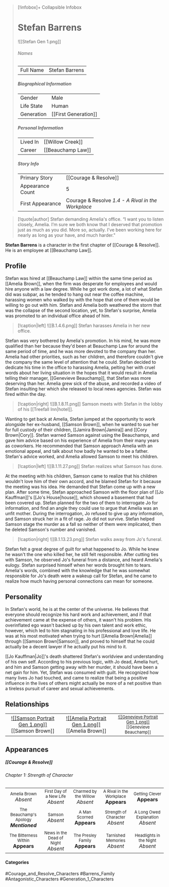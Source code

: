 > [!infobox]+ Collapsible Infobox
> # Stefan Barrens
> ![[Stefan Gen 1.png]] 
> ###### Names 
> |  |  | 
> | ---- | ---- | 
> | Full Name | Stefan Barrens | 
>
> ##### Biographical Information
> |  |  | 
> | ---- | ---- | 
> | Gender | Male | 
> | Life State | Human |
> | Generation | [[First Generation]] |
> 
> ##### Personal Information
> |  |  | 
> | ---- | ---- | 
> | Lived In | [[Willow Creek]]| 
> | Career | [[Beauchamp Law]] | 
> 
> ##### Story Info
> |  |  | 
> | ---- | ---- | 
> | Primary Story | [[Courage & Resolve]] | 
> | Appearance Count | 5 | 
> | First Appearance | Courage & Resolve *1.4 - A Rival in the Workplace*

> [!quote|author] Stefan demanding Amelia's office.
> “I want you to listen closely, Amelia. I’m sure we both know that I deserved that promotion just as much as you did. More so, actually. I’ve been working here for nearly as long as your have, and much harder."

**Stefan Barrens** is a character in the first chapter of [[Courage & Resolve]]. He is an employee at [[Beauchamp Law]].

## Profile
Stefan was hired at [[Beauchamp Law]] within the same time period as [[Amelia Brown]], when the firm was desperate for employees and would hire anyone with a law degree. While he got work done, a lot of what Stefan did was subpar, as he tended to hang out near the coffee machine, harassing women who walked by with the hope that one of them would be willing to go out with him. Stefan and Amelia both weathered the storm that was the collapse of the second location, yet, to Stefan's surprise, Amelia was promoted to an individual office ahead of him.

> [!caption|left]
> ![[B.1.4.6.png]] 
> Stefan harasses Amelia in her new office.

Stefan was very bothered by Amelia's promotion. In his mind, he was more qualified than her because they'd been at Beauchamp Law for around the same period of time, and he was more devoted to the company than her. Amelia had other priorities, such as her children, and therefore couldn't give the company the same level of attention that he could. Stefan decided to dedicate his time in the office to harassing Amelia, pelting her with cruel words about her living situation in the hopes that it would result in Amelia telling their manager, [[Genevieve Beauchamp]], that Stefan was more deserving than her. Amelia grew sick of the abuse, and recorded a video of Stefan insulting her which she released to local news agencies. Stefan was fired within the day.

> [!caption|right]
> ![[B.1.8.11.png]] 
> Samson meets with Stefan in the lobby of his [[Treefall Inn|hotel]].

Wanting to get back at Amelia, Stefan jumped at the opportunity to work alongside her ex-husband, [[Samson Brown]], when he wanted to sue her for full custody of their children, [[Jamira Brown|Jamira]] and [[Cory Brown|Cory]]. Stefan warned Samson against using the Beauchamps, and gave him advice based on his experience of Amelia from their many years as coworkers. He recommended that Samson approach Amelia with an emotional appeal, and talk about how badly he wanted to be a father. Stefan's advice worked, and Amelia allowed Samson to meet his children.

> [!caption|left]
> ![[B.1.11.27.png]] 
> Stefan realizes what Samson has done.

At the meeting with his children, Samson came to realize that his children wouldn't love him of their own accord, and he blamed Stefan for it because the meeting was his idea. He demanded that Stefan come up with a new plan. After some time, Stefan approached Samson with the floor plan of [[Jo Kauffman]]'s [[Jo's House|house]], which showed a basement that had been covered up. Stefan planned for the two of them to interrogate Jo for information, and find an angle they could use to argue that Amelia was an unfit mother. During the interrogation, Jo refused to give up any information, and Samson struck her in a fit of rage. Jo did not survive. Stefan helped Samson stage the murder as a fall so neither of them were implicated, then he deleted Samson's number and vanished.

> [!caption|right]
> ![[B.1.13.23.png]] 
> Stefan walks away from Jo's funeral.

Stefan felt a great degree of guilt for what happened to Jo. While he knew he wasn't the one who killed her, he still felt responsible. After cutting ties with Samson, he observed Jo's funeral from a distance, and heard Amelia's eulogy. Stefan surprised himself when her words brought him to tears. Amelia's words, combined with the knowledge that he was somewhat responsible for Jo's death were a wakeup call for Stefan, and he came to realize how much having personal connections can mean for someone.

## Personality
In Stefan's world, he is at the center of the universe. He believes that everyone should recognize his hard work and achievement, and if that achievement came at the expense of others, it wasn't his problem. His overinflated ego wasn't backed up by his own talent and work ethic, however, which led to him stagnating in his professional and love life. He was at his most motivated when trying to hurt [[Amelia Brown|Amelia]] through [[Samson Brown|Samson]], and proved to himself that he could actually be a decent lawyer if he actually put his mind to it.

[[Jo Kauffman|Jo]]'s death shattered Stefan's worldview and understanding of his own self. According to his previous logic, with Jo dead, Amelia hurt, and him and Samson getting away with her murder, it should have been a net gain for him. Yet, Stefan was consumed with guilt. He recognized how many lives Jo had touched, and came to realize that being a positive influence in the lives of others might actually be more of a net positive than a tireless pursuit of career and sexual achievements.

## Relationships
| | | |
| ------------------------------------------------------------- | -------------------------------------------- | ------------------------------------------ | 
|<center>[![[Samson Portrait Gen 1.png]]](<Samson Brown>)<br>[[Samson Brown]]| <center>[![[Amelia Portrait Gen 1.png]]](<Amelia Brown>)<br>[[Amelia Brown]]| <center><font size=2.5>[![[Genevieve Portrait Gen 1.png]]](<Genevieve Beauchamp>)<br>[[Genevieve Beauchamp]]|

## Appearances
##### [[Courage & Resolve]]
###### Chapter 1: Strength of Character

| | | | | |
| ------------------------------------------------------------- | -------------------------------------------- | ------------------------------------------ | --------------------------------------------- | ----------------------------------- |
| <center><font size=2>Amelia Brown<br><font size=3>*Absent* |<center><font size=2>First Day of a New Life<br><font size=3>*Absent* | <center><font size=2>Charmed by the Willow<br><font size=3>*Absent* | <center><font size=2>A Rival in the Workplace<br><font size=3>**Appears** | <center><font size=2>Getting Clever<br><font size=3>**Appears**
|<center><font size=2>The Beauchamp's Apology<br><font size=3>***Mentioned***| <center><font size=2>Samson<br><font size=3>*Absent*| <center><font size=2>A Man Scorned<br><font size=3>**Appears**  | <center><font size=2>Strength of Character<br><font size=3>*Absent* |<center><font size=2>A Long Owed Explanation<br><font size=3>*Absent*  |
|<center><font size=2>The Bitterness Within<br><font size=3>**Appears**  | <center><font size=2>News in the Dead of Night<br><font size=3>*Absent* | <center><font size=2>The Presley Family<br><font size=3>**Appears**  | <center><font size=2>Tarnished Memories<br><font size=3>*Absent* | <center><font size=2>Headlights in the Night<br><font size=3>*Absent*|
#### Categories
#Courage_and_Resolve_Characters #Barrens_Family #Antagonistic_Characters #Generation_1_Characters